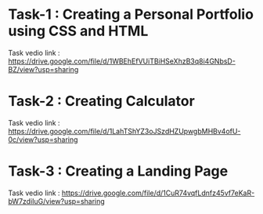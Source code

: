# Task-1 : Creating a Personal Portfolio using CSS and HTML
Task vedio link : https://drive.google.com/file/d/1WBEhEfVUiTBiHSeXhzB3q8i4GNbsD-BZ/view?usp=sharing
# Task-2 : Creating Calculator
Task vedio link : https://drive.google.com/file/d/1LahTShYZ3oJSzdHZUpwgbMHBv4ofU-0c/view?usp=sharing
# Task-3 : Creating a Landing Page
Task vedio link : https://drive.google.com/file/d/1CuR74vqfLdnfz45vf7eKaR-bW7zdiIuG/view?usp=sharing
